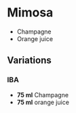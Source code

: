 # Mimosa

* Champagne
* Orange juice

## Variations

### IBA

* **75 ml** Champagne
* **75 ml** orange juice
